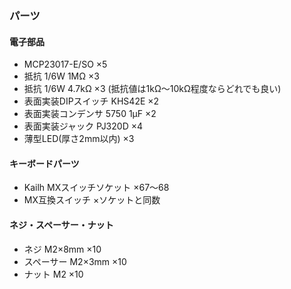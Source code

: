 ### パーツ
#### 電子部品
* MCP23017-E/SO ×5
* 抵抗 1/6W 1MΩ ×3
* 抵抗 1/6W 4.7kΩ ×3 (抵抗値は1kΩ〜10kΩ程度ならどれでも良い)
* 表面実装DIPスイッチ KHS42E ×2
* 表面実装コンデンサ 5750 1μF ×2
* 表面実装ジャック PJ320D ×4
* 薄型LED(厚さ2mm以内) ×3

#### キーボードパーツ
* Kailh MXスイッチソケット ×67〜68
* MX互換スイッチ ×ソケットと同数

#### ネジ・スペーサー・ナット
* ネジ M2×8mm ×10
* スペーサー M2×3mm ×10
* ナット M2 ×10



